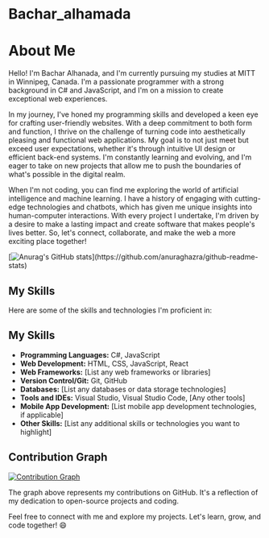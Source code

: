 # Bachar_alhamada
# About Me
Hello! I'm Bachar Alhanada, and I'm currently pursuing my studies at MITT in Winnipeg, Canada. I'm a passionate programmer with a strong background in C# and JavaScript, and I'm on a mission to create exceptional web experiences.

In my journey, I've honed my programming skills and developed a keen eye for crafting user-friendly websites. With a deep commitment to both form and function, I thrive on the challenge of turning code into aesthetically pleasing and functional web applications. My goal is to not just meet but exceed user expectations, whether it's through intuitive UI design or efficient back-end systems. I'm constantly learning and evolving, and I'm eager to take on new projects that allow me to push the boundaries of what's possible in the digital realm.

When I'm not coding, you can find me exploring the world of artificial intelligence and machine learning. I have a history of engaging with cutting-edge technologies and chatbots, which has given me unique insights into human-computer interactions. With every project I undertake, I'm driven by a desire to make a lasting impact and create software that makes people's lives better. So, let's connect, collaborate, and make the web a more exciting place together!

[![Anurag's GitHub stats](https://github-readme-stats.vercel.app/api?username=bachar.)](https://github.com/anuraghazra/github-readme-stats)

## My Skills

Here are some of the skills and technologies I'm proficient in:

## My Skills

- **Programming Languages:** C#, JavaScript
- **Web Development:** HTML, CSS, JavaScript, React
- **Web Frameworks:** [List any web frameworks or libraries]
- **Version Control/Git:** Git, GitHub
- **Databases:** [List any databases or data storage technologies]
- **Tools and IDEs:** Visual Studio, Visual Studio Code, [Any other tools]
- **Mobile App Development:** [List mobile app development technologies, if applicable]
- **Other Skills:** [List any additional skills or technologies you want to highlight]


## Contribution Graph

[![Contribution Graph](https://activity-graph.herokuapp.com/graph?username=your-username)](https://github.com/your-username)

The graph above represents my contributions on GitHub. It's a reflection of my dedication to open-source projects and coding.

Feel free to connect with me and explore my projects. Let's learn, grow, and code together! 😄
